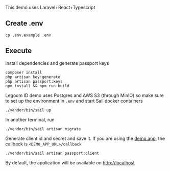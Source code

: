 This demo uses Laravel+React+Typescript

## Create .env
```
cp .env.example .env
```


## Execute
Install dependencies and generate passport keys
```
composer install
php artisan key:generate
php artisan passport:keys
npm install && npm run build
```

Legoom ID demo uses Postgres and AWS S3 (through MinIO) so make sure to set up the environment in `.env` and start Sail docker containers
```
./vendor/bin/sail up
```

In another terminal, run
```
./vendor/bin/sail artisan migrate
```

Generate client id and secret and save it. If you are using the [demo app](https://github.com/marcorentap/legoom-app-demo), the callback is `<DEMO_APP_URL>/callback`
```
./vendor/bin/sail artisan passport:client
```

By default, the application will be available on [http://localhost](http://localhost)
